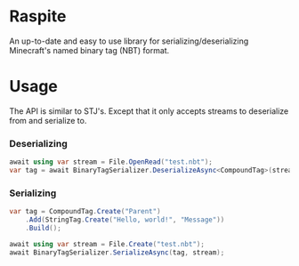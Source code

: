 # Raspite
An up-to-date and easy to use library for serializing/deserializing Minecraft's named binary tag (NBT) format.

# Usage
The API is similar to STJ's. Except that it only accepts streams to deserialize from and serialize to.

### Deserializing
```csharp
await using var stream = File.OpenRead("test.nbt");
var tag = await BinaryTagSerializer.DeserializeAsync<CompoundTag>(stream);
```

### Serializing
```cs
var tag = CompoundTag.Create("Parent")
	.Add(StringTag.Create("Hello, world!", "Message"))
	.Build();

await using var stream = File.Create("test.nbt");
await BinaryTagSerializer.SerializeAsync(tag, stream);
```
